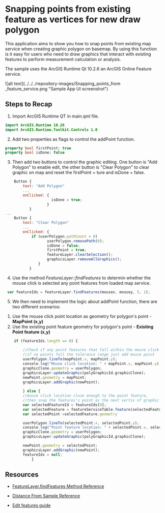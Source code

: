 # Snapping points from existing feature as vertices for new draw polygon  
This application aims to show you how to snap points from existing map service when creating graphic polygon on basemap. By using this function is it easy for users who need to draw graphics that interact with existing features to perform measurement calculation or analysis. 

The sample uses the ArcGIS Runtime Qt 10.2.6 an ArcGIS Online Feature service.

![alt text](../../../repository-images/Snapping_points_from _feature_service.png "Sample App UI screenshot")

## Steps to Recap
1)  Import ArcGIS Runtime QT in main.qml file.

```qml
import ArcGIS.Runtime 10.26
import ArcGIS.Runtime.Toolkit.Controls 1.0
```

2)  Add two properties as flags to control the addPoint function.

```qml
property bool firstPoint: true
property bool isDone: false
```

3)  Then add two buttons to control the graphic editing. One button is "Add Polygon" to enable edit, the other button is "Clear Polygon" to clear graphic on map and reset the firstPoint = ture and isDone = false.

```qml
    Button {
        text: "Add Polygon"
        ...
        onClicked: {
                     isDone = true;
                   }
           }
...
    Button {
        text: "Clear Polygon"
        ...
        onClicked: {
            if (userPolygon.pathCount > 0)
                   userPolygon.removePath(0);
                   isDone = false;
                   firstPoint = true;
                   featureLayer.clearSelection();
                   graphicsLayer.removeAllGraphics();
               }
           }
```

4)  Use the method *FeatureLayer::findFeatures* to determin whether the mouse click is selected any point features from loaded map service.

```qml
 var featureIds = featureLayer.findFeatures(mousex, mousey, 5, 1);
```
 
5) We then need to implement the logic about addPoint function, there are two different scenarios:
  1. Use the mouse click point location as geometry for polygon's point - **MapPoint (x,y)**
  2. Use the existing point feature geometry for polygon's point - **Existing Point feature (x,y)**

```qml
    if (featureIds.length == 0) {
        
        //Check if any point features that fall within the mouse click range,
        //if no points fall the tolerance range just add mouse point
        userPolygon.lineTo(mapPoint.x, mapPoint.y);
        console.log("Mouse click location: " + mapPoint.x, mapPoint.y)
        graphicClone.geometry = userPolygon;
        graphicsLayer.updateGraphic(polyGraphicId,graphicClone);
        newPoint.geometry = mapPoint;
        graphicsLayer.addGraphic(newPoint);
        
        } else {
        //mouse click location close enough to the point feature,
        //then snap the features's point as the next vertix of graphic polygon
        var selectedFeatureId = featureIds[0];
        var selectedFeature = featureServiceTable.feature(selectedFeatureId);
        var selectedPoint =selectedFeature.geometry

        userPolygon.lineTo(selectedPoint.x, selectedPoint.y);
        console.log("Point feature location: " + selectedPoint.x, selectedPoint.y)
        graphicClone.geometry = userPolygon;
        graphicsLayer.updateGraphic(polyGraphicId,graphicClone);

        newPoint.geometry = selectedPoint;
        graphicsLayer.addGraphic(newPoint);
        featureIds = null;
            }
```


## Resources

* [FeatureLayer.findFeatures Method Reference](https://developers.arcgis.com/qt/qml/api-reference/class_feature_layer.html#a683e2811207acc4db70cee43d5f62bbe)

* [Distance From Sample Reference](https://github.com/ldanzinger/RuntimeQtSamples/tree/master/distance_from)

* [Edit features guide](https://developers.arcgis.com/qt/qml/guide/edit-features.htm)


